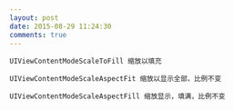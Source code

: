 ```yaml
---
layout: post 
date: 2015-08-29 11:24:30
comments: true
---
```


	UIViewContentModeScaleToFill 缩放以填充
	
	UIViewContentModeScaleAspectFit 缩放以显示全部，比例不变
	
	UIViewContentModeScaleAspectFill 缩放显示，填满，比例不变